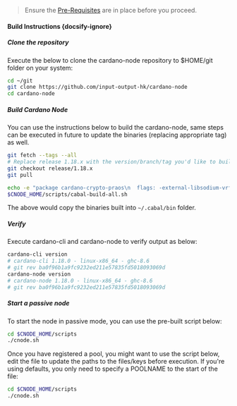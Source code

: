 > Ensure the [Pre-Requisites](basics.md#pre-requisites) are in place before you proceed.

#### Build Instructions {docsify-ignore}

##### Clone the repository

Execute the below to clone the cardano-node repository to $HOME/git folder on your system:

``` bash
cd ~/git
git clone https://github.com/input-output-hk/cardano-node
cd cardano-node
```

##### Build Cardano Node

You can use the instructions below to build the cardano-node, same steps can be executed in future to update the binaries (replacing appropriate tag) as well.

``` bash
git fetch --tags --all
# Replace release 1.18.x with the version/branch/tag you'd like to build
git checkout release/1.18.x
git pull

echo -e "package cardano-crypto-praos\n  flags: -external-libsodium-vrf" > cabal.project.local
$CNODE_HOME/scripts/cabal-build-all.sh
```

The above would copy the binaries built into `~/.cabal/bin` folder.

##### Verify

Execute cardano-cli and cardano-node to verify output as below:

```bash
cardano-cli version
# cardano-cli 1.18.0 - linux-x86_64 - ghc-8.6  
# git rev ba0f96b1a9fc9232ed211e57835fd5018093069d
cardano-node version
# cardano-node 1.18.0 - linux-x86_64 - ghc-8.6
# git rev ba0f96b1a9fc9232ed211e57835fd5018093069d
```

##### Start a passive node

To start the node in passive mode, you can use the pre-built script below:

```bash
cd $CNODE_HOME/scripts
./cnode.sh
```

Once you have registered a pool, you might want to use the script below, edit the file to update the paths to the files/keys before execution. If you're using defaults, you only need to specify a POOLNAME to the start of the file:

```bash
cd $CNODE_HOME/scripts
./cnode.sh
```
